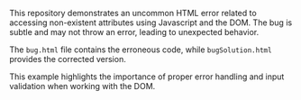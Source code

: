 This repository demonstrates an uncommon HTML error related to accessing non-existent attributes using Javascript and the DOM. The bug is subtle and may not throw an error, leading to unexpected behavior.

The `bug.html` file contains the erroneous code, while `bugSolution.html` provides the corrected version.

This example highlights the importance of proper error handling and input validation when working with the DOM.